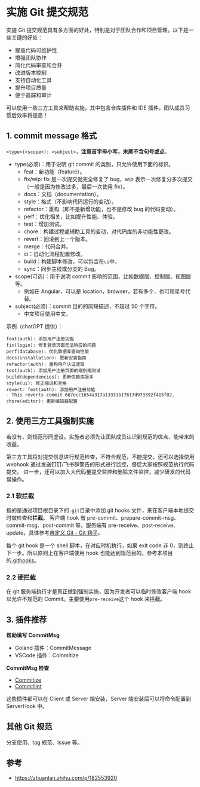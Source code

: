 # 实施 Git 提交规范

实施 Git 提交规范具有多方面的好处，特别是对于团队合作和项目管理。以下是一些关键的好处：

- 提高代码可维护性
- 增强团队协作
- 简化代码审查和合并
- 改进版本控制
- 支持自动化工具
- 提升项目质量
- 便于追踪和审计

可以使用一些三方工具来帮助实施，其中包含仓库插件和 IDE 插件，团队成员习惯后效率将提高！

## 1. commit message 格式

`<type>(<scope>): <subject>`，**注意首字母小写，末尾不含句号或点**。

- type(必须)：用于说明 git commit 的类别，只允许使用下面的标识。
    - feat：新功能（feature）。
    - fix/wip: fix 是一次提交就完全修复了 bug，wip 表示一次修复分多次提交（一般是因为修改过多，最后一次使用 fix）。
    - docs：文档（documentation）。
    - style：格式（不影响代码运行的变动）。
    - refactor：重构（即不是新增功能，也不是修改 bug 的代码变动）。
    - perf：优化相关，比如提升性能、体验。
    - test：增加测试。
    - chore：构建过程或辅助工具的变动，对代码库的非功能性更改。
    - revert：回滚到上一个版本。
    - merge：代码合并。
    - ci：自动化流程配置修改。
    - build：构建脚本修改，可以包含在`ci`中。
    - sync：同步主线或分支的 Bug。
- scope(可选)：用于说明 commit 影响的范围，比如数据层、控制层、视图层等。
    - 例如在 Angular，可以是 location，browser，若有多个，也可用星号代替。
- subject(必须)：commit 目的的简短描述，不超过 50 个字符。
    - 中文项目使用中文。

示例（chatGPT 提供）：

```plain
feat(auth): 添加用户注册功能
fix(login): 修复登录页面无法响应的问题
perf(database): 优化数据库查询性能
docs(installation): 更新安装指南
refactor(auth): 重构用户认证逻辑
test(auth): 添加用户注册页面的端到端测试
build(dependencies): 更新依赖库版本
style(ui): 修正缩进和空格
revert: feat(auth): 添加用户注册功能
- This reverts commit 667ecc1654a317a13331b17617d973392f415f02.
chore(editor): 更新编辑器配置
```

## 2. 使用三方工具强制实施

若没有，则规范形同虚设。实施者必须先让团队成员认识到规范的优点、能带来的收益。

第三方工具将对提交信息进行规范检查，不符合规范，不能提交。还可以选择使用 webhook 通过发送钉钉/飞书群警告的形式进行监控，督促大家按照规范执行代码提交。
进一步，还可以加入大代码量提交监控和删除文件监控，减少研发的代码误操作。

### 2.1 软拦截

指的是通过项目根目录下的`.git`目录中添加 git hooks 文件，来在客户端本地提交时做检查和**拦截**。
客户端 hook 有 pre-commit、prepare-commit-msg、commit-msg、post-commit 等，服务端有 pre-receive、post-receive、update，具体参考[自定义 Git - Git 钩子][0]。

每个 git hook 是一个 shell 脚本，在对应时机执行，如果 exit
code 非 0，则终止下一步。所以原则上在客户端使用 hook 也能达到规范目的。参考本项目的[.githooks](../.githooks)。

### 2.2 硬拦截

在 git 服务端执行才是真正做到强制实施，因为开发者可以临时修改客户端 hook 以允许不规范的 Commit。主要使用`pre-receive`这个 hook 来拦截。

## 3. 插件推荐

**帮助填写 CommitMsg**

- Goland 插件：CommitMessage
- VSCode 插件：Commitize

**CommitMsg 检查**

- [Commitize](https://commitizen-tools.github.io/commitizen/)
- [Commitlint](https://commitlint.js.org/guides/getting-started.html)

这些插件都可以在 Client 或 Server 端安装，Server 端安装后可以将命令配置到 ServerHook 中。

## 其他 Git 规范

分支使用、tag 规范、Issue 等。

## 参考

- https://zhuanlan.zhihu.com/p/182553920

[0]: https://git-scm.com/book/zh/v2/自定义-Git-Git-钩子

